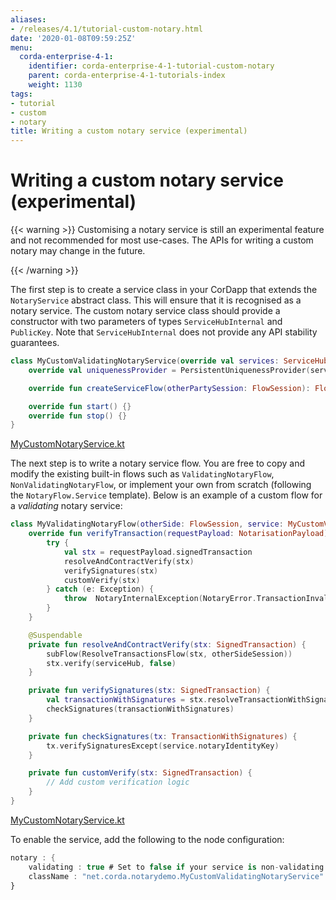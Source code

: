 ```yaml
---
aliases:
- /releases/4.1/tutorial-custom-notary.html
date: '2020-01-08T09:59:25Z'
menu:
  corda-enterprise-4-1:
    identifier: corda-enterprise-4-1-tutorial-custom-notary
    parent: corda-enterprise-4-1-tutorials-index
    weight: 1130
tags:
- tutorial
- custom
- notary
title: Writing a custom notary service (experimental)
---
```



# Writing a custom notary service (experimental)


{{< warning >}}
Customising a notary service is still an experimental feature and not recommended for most use-cases. The APIs
for writing a custom notary may change in the future.

{{< /warning >}}


The first step is to create a service class in your CorDapp that extends the `NotaryService` abstract class.
This will ensure that it is recognised as a notary service.
The custom notary service class should provide a constructor with two parameters of types `ServiceHubInternal` and `PublicKey`.
Note that `ServiceHubInternal` does not provide any API stability guarantees.

```kotlin
class MyCustomValidatingNotaryService(override val services: ServiceHubInternal, override val notaryIdentityKey: PublicKey) : SinglePartyNotaryService() {
    override val uniquenessProvider = PersistentUniquenessProvider(services.clock, services.database, services.cacheFactory)

    override fun createServiceFlow(otherPartySession: FlowSession): FlowLogic<Void?> = MyValidatingNotaryFlow(otherPartySession, this)

    override fun start() {}
    override fun stop() {}
}

```

[MyCustomNotaryService.kt](https://github.com/corda/corda/blob/release/os/4.1/samples/notary-demo/workflows/src/main/kotlin/net/corda/notarydemo/MyCustomNotaryService.kt)

The next step is to write a notary service flow. You are free to copy and modify the existing built-in flows such
as `ValidatingNotaryFlow`, `NonValidatingNotaryFlow`, or implement your own from scratch (following the
`NotaryFlow.Service` template). Below is an example of a custom flow for a *validating* notary service:

```kotlin
class MyValidatingNotaryFlow(otherSide: FlowSession, service: MyCustomValidatingNotaryService) : ValidatingNotaryFlow(otherSide, service) {
    override fun verifyTransaction(requestPayload: NotarisationPayload) {
        try {
            val stx = requestPayload.signedTransaction
            resolveAndContractVerify(stx)
            verifySignatures(stx)
            customVerify(stx)
        } catch (e: Exception) {
            throw  NotaryInternalException(NotaryError.TransactionInvalid(e))
        }
    }

    @Suspendable
    private fun resolveAndContractVerify(stx: SignedTransaction) {
        subFlow(ResolveTransactionsFlow(stx, otherSideSession))
        stx.verify(serviceHub, false)
    }

    private fun verifySignatures(stx: SignedTransaction) {
        val transactionWithSignatures = stx.resolveTransactionWithSignatures(serviceHub)
        checkSignatures(transactionWithSignatures)
    }

    private fun checkSignatures(tx: TransactionWithSignatures) {
        tx.verifySignaturesExcept(service.notaryIdentityKey)
    }

    private fun customVerify(stx: SignedTransaction) {
        // Add custom verification logic
    }
}

```

[MyCustomNotaryService.kt](https://github.com/corda/corda/blob/release/os/4.1/samples/notary-demo/workflows/src/main/kotlin/net/corda/notarydemo/MyCustomNotaryService.kt)

To enable the service, add the following to the node configuration:

```kotlin
notary : {
    validating : true # Set to false if your service is non-validating
    className : "net.corda.notarydemo.MyCustomValidatingNotaryService" # The fully qualified name of your service class
}
```
